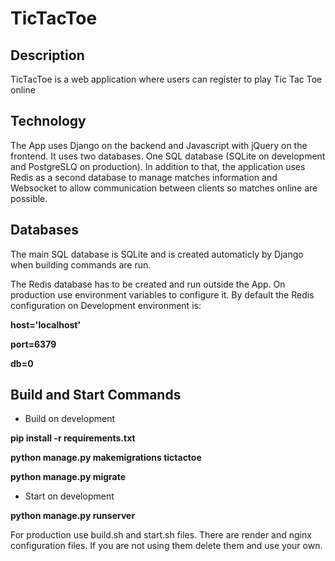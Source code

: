 # TicTacToe

## Description

TicTacToe is a web application where users can register to play Tic Tac Toe online

## Technology
The App uses Django on the backend and Javascript with jQuery on the frontend. It uses two databases. One SQL database (SQLite on development and PostgreSLQ on production). In addition to that, the application uses Redis as a second database to manage matches information and Websocket to allow communication between clients so matches online are possible.

## Databases

The main SQL database is SQLite and is created automaticly by Django when building commands are run.

The Redis database has to be created and run outside the App. On production use environment variables to configure it. By default the Redis configuration on Development environment is:

**host='localhost'**

**port=6379**

**db=0**

## Build and Start Commands

- Build on development

**pip install -r requirements.txt**

**python manage.py makemigrations tictactoe**

**python manage.py migrate**

- Start on development

**python manage.py runserver**

For production use build.sh and start.sh files. There are render and nginx configuration files. If you are not using them delete them and use your own.